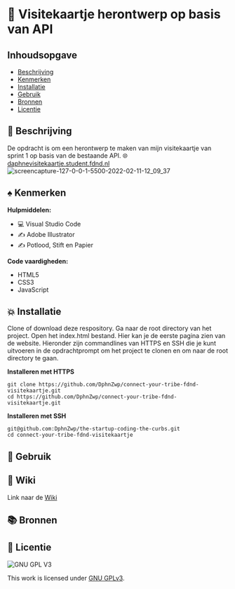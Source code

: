 # 🎴 Visitekaartje herontwerp op basis van API

## Inhoudsopgave

  * [Beschrijving](#beschrijving)
  * [Kenmerken](#kenmerken)
  * [Installatie](#installatie)
  * [Gebruik](#gebruik)
  * [Bronnen](#bronnen)
  * [Licentie](#licentie)

## 📓 Beschrijving
De opdracht is om een herontwerp te maken van mijn visitekaartje van sprint 1 op basis van de bestaande API.
🌐 [daphnevisitekaartje.student.fdnd.nl](https://daphnevisitekaartje.student.fdnd.nl/)
![screencapture-127-0-0-1-5500-2022-02-11-12_09_37](https://user-images.githubusercontent.com/69635977/153581606-387605cf-3370-4288-85cb-7bb4cab6d37a.png)

## ♠️ Kenmerken

<!-- Bij Kenmerken staat welke technieken zijn gebruikt en hoe. Wat is de HTML structuur? Wat zijn de belangrijkste dingen in CSS? Wat is er met Javascript gedaan en hoe? Misschien heb je een framework of library gebruikt? -->

**Hulpmiddelen:**

- 💻 Visual Studio Code
- ✍️ Adobe Illustrator
- ✍️ Potlood, Stift en Papier

**Code vaardigheden:**

- HTML5
- CSS3
- JavaScript

## 💥 Installatie
Clone of download deze respository.
Ga naar de root directory van het project.
Open het index.html bestand. Hier kan je de eerste pagina zien van de website.
Hieronder zijn commandlines van HTTPS en SSH die je kunt uitvoeren in de opdrachtprompt om het project te clonen en om naar de root directory te gaan.

**Installeren met HTTPS**

```
git clone https://github.com/DphnZwp/connect-your-tribe-fdnd-visitekaartje.git
cd https://github.com/DphnZwp/connect-your-tribe-fdnd-visitekaartje.git
```

**Installeren met SSH**
```
git@github.com:DphnZwp/the-startup-coding-the-curbs.git
cd connect-your-tribe-fdnd-visitekaartje
```

## 📱 Gebruik

## 📕 Wiki
Link naar de [Wiki](https://github.com/DphnZwp/connect-your-tribe-fdnd-visitekaartje/wiki)

## 📚 Bronnen

## 📃 Licentie

![GNU GPL V3](https://www.gnu.org/graphics/gplv3-127x51.png)

This work is licensed under [GNU GPLv3](./LICENSE).
